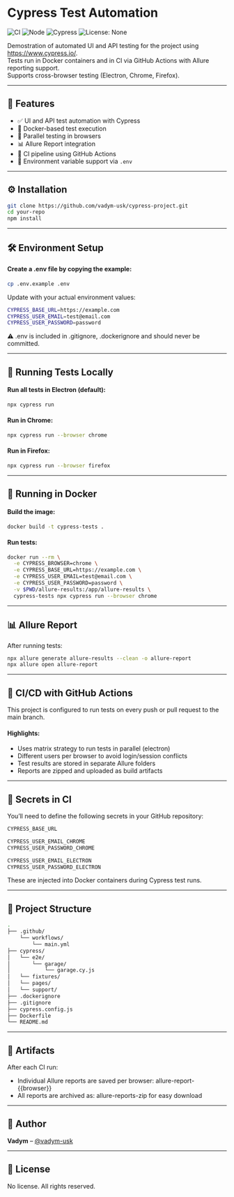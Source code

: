 # Cypress Test Automation

![CI](https://github.com/vadym-usk/cypress-project/actions/workflows/main.yml/badge.svg)
![Node](https://img.shields.io/badge/node-%3E%3D18.0.0-brightgreen)
![Cypress](https://img.shields.io/badge/Cypress-14.2.1-blue)
![License: None](https://img.shields.io/badge/license-none-lightgrey)

Demostration of automated UI and API testing for the project using https://www.cypress.io/.  
Tests run in Docker containers and in CI via GitHub Actions with Allure reporting support.  
Supports cross-browser testing (Electron, Chrome, Firefox).


---

## 🚀 Features

- ✅ UI and API test automation with Cypress
- 🐳 Docker-based test execution
- 🧪 Parallel testing in browsers
- 📊 Allure Report integration
- 🔁 CI pipeline using GitHub Actions
- 🔐 Environment variable support via `.env`

---

## ⚙️ Installation

```bash
git clone https://github.com/vadym-usk/cypress-project.git
cd your-repo
npm install
```

---

## 🛠 Environment Setup

#### Create a .env file by copying the example:
```bash
cp .env.example .env
```

Update with your actual environment values:
```bash
CYPRESS_BASE_URL=https://example.com
CYPRESS_USER_EMAIL=test@email.com
CYPRESS_USER_PASSWORD=password
```
⚠️ .env is included in .gitignore, .dockerignore and should never be committed.

---

## 🧪 Running Tests Locally
#### Run all tests in Electron (default):
```bash
npx cypress run
```

#### Run in Chrome:
```bash
npx cypress run --browser chrome
```

#### Run in Firefox:
```bash
npx cypress run --browser firefox
```

---

## 🐳 Running in Docker
#### Build the image:
```bash
docker build -t cypress-tests .
```

#### Run tests:
```bash
docker run --rm \
  -e CYPRESS_BROWSER=chrome \
  -e CYPRESS_BASE_URL=https://example.com \
  -e CYPRESS_USER_EMAIL=test@email.com \
  -e CYPRESS_USER_PASSWORD=password \
  -v $PWD/allure-results:/app/allure-results \
  cypress-tests npx cypress run --browser chrome
```

---

## 📊 Allure Report
After running tests:

```bash
npx allure generate allure-results --clean -o allure-report
npx allure open allure-report
```

---

## 🔄 CI/CD with GitHub Actions
This project is configured to run tests on every push or pull request to the main branch.

#### Highlights:
- Uses matrix strategy to run tests in parallel (electron)
- Different users per browser to avoid login/session conflicts
- Test results are stored in separate Allure folders
- Reports are zipped and uploaded as build artifacts

---

## 🧬 Secrets in CI
You’ll need to define the following secrets in your GitHub repository:

```bash
CYPRESS_BASE_URL

CYPRESS_USER_EMAIL_CHROME
CYPRESS_USER_PASSWORD_CHROME

CYPRESS_USER_EMAIL_ELECTRON
CYPRESS_USER_PASSWORD_ELECTRON
```
These are injected into Docker containers during Cypress test runs.

---

## 🧱 Project Structure
```bash
.
├── .github/
    └── workflows/
        └── main.yml
├── cypress/
│   └── e2e/
│       └── garage/
│           └── garage.cy.js
│   └── fixtures/
│   └── pages/
│   └── support/
├── .dockerignore
├── .gitignore
├── cypress.config.js
├── Dockerfile
└── README.md
```

---

## 📁 Artifacts
After each CI run:
- Individual Allure reports are saved per browser: allure-report-{{browser}}
- All reports are archived as: allure-reports-zip for easy download

---

## 👤 Author
**Vadym** – [@vadym-usk](https://github.com/vadym-usk)

---

## 📝 License
No license. All rights reserved.
